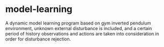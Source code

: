 # model-learning
A dynamic model learning program based on gym inverted pendulum environment, unknown external disturbance is included, and a certain period of history observations and actions are taken into consideration in order for disturbance rejection.
